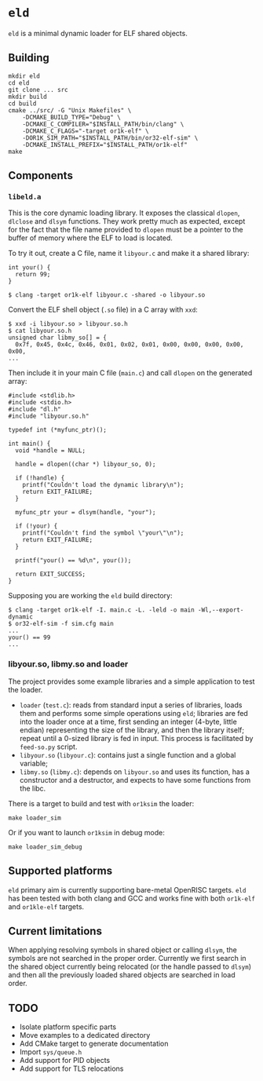 # `eld`

`eld` is a minimal dynamic loader for ELF shared objects.

## Building

    mkdir eld
    cd eld
    git clone ... src
    mkdir build
    cd build
    cmake ../src/ -G "Unix Makefiles" \
        -DCMAKE_BUILD_TYPE="Debug" \
        -DCMAKE_C_COMPILER="$INSTALL_PATH/bin/clang" \
        -DCMAKE_C_FLAGS="-target or1k-elf" \
        -DOR1K_SIM_PATH="$INSTALL_PATH/bin/or32-elf-sim" \
        -DCMAKE_INSTALL_PREFIX="$INSTALL_PATH/or1k-elf"
    make

## Components

### `libeld.a`

This is the core dynamic loading library. It exposes the classical `dlopen`,
`dlclose` and `dlsym` functions. They work pretty much as expected, except for
the fact that the file name provided to `dlopen` must be a pointer to the buffer
of memory where the ELF to load is located.

To try it out, create a C file, name it `libyour.c` and make it a shared
library:

    int your() {
      return 99;
    }

    $ clang -target or1k-elf libyour.c -shared -o libyour.so

Convert the ELF shell object (`.so` file) in a C array with `xxd`:

    $ xxd -i libyour.so > libyour.so.h
    $ cat libyour.so.h
    unsigned char libmy_so[] = {
      0x7f, 0x45, 0x4c, 0x46, 0x01, 0x02, 0x01, 0x00, 0x00, 0x00, 0x00, 0x00,
    ...

Then include it in your main C file (`main.c`) and call `dlopen` on the
generated array:

    #include <stdlib.h>
    #include <stdio.h>
    #include "dl.h"
    #include "libyour.so.h"

    typedef int (*myfunc_ptr)();

    int main() {
      void *handle = NULL;

      handle = dlopen((char *) libyour_so, 0);

      if (!handle) {
        printf("Couldn't load the dynamic library\n");
        return EXIT_FAILURE;
      }

      myfunc_ptr your = dlsym(handle, "your");

      if (!your) {
        printf("Couldn't find the symbol \"your\"\n");
        return EXIT_FAILURE;
      }

      printf("your() == %d\n", your());

      return EXIT_SUCCESS;
    }

Supposing you are working the `eld` build directory:

    $ clang -target or1k-elf -I. main.c -L. -leld -o main -Wl,--export-dynamic
    $ or32-elf-sim -f sim.cfg main
    ...
    your() == 99
    ...

### libyour.so, libmy.so and loader

The project provides some example libraries and a simple application to test the
loader.

* `loader` (`test.c`): reads from standard input a series of libraries, loads
  them and performs some simple operations using `eld`; libraries are fed into
  the loader once at a time, first sending an integer (4-byte, little endian)
  representing the size of the library, and then the library itself; repeat
  until a 0-sized library is fed in input. This process is facilitated by
  `feed-so.py` script.
* `libyour.so` (`libyour.c`): contains just a single function and a global
  variable;
* `libmy.so` (`libmy.c`): depends on `libyour.so` and uses its function, has a
  constructor and a destructor, and expects to have some functions from the
  libc.

There is a target to build and test with `or1ksim` the loader:

    make loader_sim

Or if you want to launch `or1ksim` in debug mode:

    make loader_sim_debug

## Supported platforms

`eld` primary aim is currently supporting bare-metal OpenRISC targets. `eld` has
been tested with both clang and GCC and works fine with both `or1k-elf` and
`or1kle-elf` targets.

## Current limitations

When applying resolving symbols in shared object or calling `dlsym`, the symbols
are not searched in the proper order. Currently we first search in the shared
object currently being relocated (or the handle passed to `dlsym`) and then all
the previously loaded shared objects are searched in load order.

## TODO

* Isolate platform specific parts
* Move examples to a dedicated directory
* Add CMake target to generate documentation
* Import `sys/queue.h`
* Add support for PID objects
* Add support for TLS relocations
